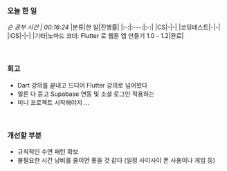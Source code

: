 ### 오늘 한 일
_순 공부 시간 | 00:16:24_
|분류|한 일|진행률|
|:-:|:---:|:-:|
|CS|-|-|
|코딩테스트|-|-|
|iOS|-|-|
|기타|노마드 코더: Flutter 로 웹툰 앱 만들기 1.0 - 1.2|완료|

<br>

### 회고
- Dart 강의를 끝내고 드디어 Flutter 강의로 넘어왔다
- 얼른 다 듣고 Supabase 연동 및 소셜 로그인 적용하는
- 미니 프로젝트 시작해야지 ...

<br>

### 개선할 부분
- 규칙적인 수면 패턴 확보
- 불필요한 시간 낭비를 줄이면 좋을 것 같다 (일정 사이사이 폰 사용이나 게임 등)
